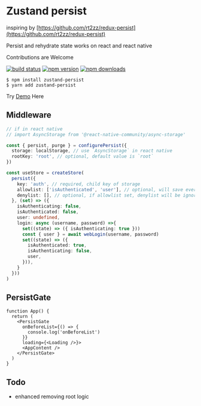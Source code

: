 # Zustand persist

inspiring by [https://github.com/rt2zz/redux-persist](https://github.com/rt2zz/redux-persist)

Persist and rehydrate state works on react and react native

Contributions are Welcome

[![build status](https://travis-ci.org/roadmanfong/zustand-persist.svg?branch=master)](https://travis-ci.org/github/roadmanfong/zustand-persist) [![npm version](https://img.shields.io/npm/v/zustand-persist.svg?style=flat-square)](https://www.npmjs.com/package/zustand-persist) [![npm downloads](https://img.shields.io/npm/dm/zustand-persist.svg?style=flat-square)](https://www.npmjs.com/package/zustand-persist)

```cli
$ npm install zustand-persist
$ yarn add zustand-persist
```

Try [Demo](https://codesandbox.io/s/zustand-persist-example-5u3ry?file=/src/App.js) Here

## Middleware

```ts
// if in react native
// import AsyncStorage from '@react-native-community/async-storage'

const { persist, purge } = configurePersist({
  storage: localStorage, // use `AsyncStorage` in react native
  rootKey: 'root', // optional, default value is `root`
})

const useStore = createStore(
  persist({
    key: 'auth', // required, child key of storage
    allowlist: ['isAuthenticated', 'user'], // optional, will save everything if allowlist is undefined
    denylist: [], // optional, if allowlist set, denylist will be ignored
  }, (set) => ({
    isAuthenticating: false,
    isAuthenticated: false,
    user: undefined,
    login: async (username, password) =>{
      set((state) => ({ isAuthenticating: true }))
      const { user } = await webLogin(username, password)
      set((state) => ({
        isAuthenticated: true,
        isAuthenticating: false,
        user,
      })),
    }
  }))
)
```

## PersistGate

```tsx
function App() {
  return (
    <PersistGate
      onBeforeList={() => {
        console.log('onBeforeList')
      }}
      loading={<Loading />}>
      <AppContent />
    </PersistGate>
  )
}
```

## Todo

- enhanced removing root logic
